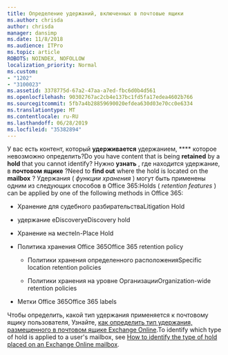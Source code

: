 ```yaml
---
title: Определение удержаний, включенных в почтовые ящики
ms.author: chrisda
author: chrisda
manager: dansimp
ms.date: 11/8/2018
ms.audience: ITPro
ms.topic: article
ROBOTS: NOINDEX, NOFOLLOW
localization_priority: Normal
ms.custom:
- "1202"
- "3100023"
ms.assetid: 3378775d-67a2-47aa-a7ed-fbc6d0b4d561
ms.openlocfilehash: 90302767ac2cb4e137bc1fd5fa17edea4602b766
ms.sourcegitcommit: 5fb7a4b28859690020efdea630d03e70cc0e6334
ms.translationtype: MT
ms.contentlocale: ru-RU
ms.lasthandoff: 06/28/2019
ms.locfileid: "35382894"
---
```

<span data-ttu-id="546c6-102">У вас есть контент, который **удерживается** удержанием, \*\*\*\* которое невозможно определить?</span><span class="sxs-lookup"><span data-stu-id="546c6-102">Do you have content that is being **retained** by a **hold** that you cannot identify?</span></span> <span data-ttu-id="546c6-103">Нужно **узнать** , где находится удержание, в **почтовом ящике** ?</span><span class="sxs-lookup"><span data-stu-id="546c6-103">Need to **find out** where the hold is located on the **mailbox** ?</span></span> <span data-ttu-id="546c6-104">Удержания ( *функции хранения* ) могут быть применены одним из следующих способов в Office 365:</span><span class="sxs-lookup"><span data-stu-id="546c6-104">Holds (  *retention features*  ) can be applied by one of the following methods in Office 365:</span></span>
  
- <span data-ttu-id="546c6-105">Хранение для судебного разбирательства</span><span class="sxs-lookup"><span data-stu-id="546c6-105">Litigation Hold</span></span>

- <span data-ttu-id="546c6-106">удержание eDiscovery</span><span class="sxs-lookup"><span data-stu-id="546c6-106">eDiscovery hold</span></span>

- <span data-ttu-id="546c6-107">Хранение на месте</span><span class="sxs-lookup"><span data-stu-id="546c6-107">In-Place Hold</span></span>

- <span data-ttu-id="546c6-108">Политика хранения Office 365</span><span class="sxs-lookup"><span data-stu-id="546c6-108">Office 365 retention policy</span></span> 

  - <span data-ttu-id="546c6-109">Политики хранения определенного расположения</span><span class="sxs-lookup"><span data-stu-id="546c6-109">Specific location retention policies</span></span>

  - <span data-ttu-id="546c6-110">Политики хранения на уровне Организации</span><span class="sxs-lookup"><span data-stu-id="546c6-110">Organization-wide retention policies</span></span>

- <span data-ttu-id="546c6-111">Метки Office 365</span><span class="sxs-lookup"><span data-stu-id="546c6-111">Office 365 labels</span></span>

<span data-ttu-id="546c6-112">Чтобы определить, какой тип удержания применяется к почтовому ящику пользователя, Узнайте, [как определить тип удержания, размещенного в почтовом ящике Exchange Online](https://docs.microsoft.com/office365/securitycompliance/identify-a-hold-on-an-exchange-online-mailbox).</span><span class="sxs-lookup"><span data-stu-id="546c6-112">To identify which type of hold is applied to a user's mailbox, see [How to identify the type of hold placed on an Exchange Online mailbox](https://docs.microsoft.com/office365/securitycompliance/identify-a-hold-on-an-exchange-online-mailbox).</span></span>
